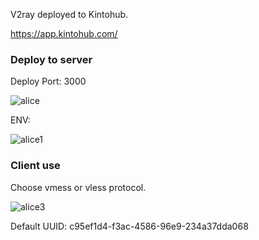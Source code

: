 V2ray deployed to Kintohub.

https://app.kintohub.com/

### Deploy to server

Deploy Port: 3000

![alice](https://github.com/yeahwu/kinto/blob/master/img/ali.jpg)

ENV:

![alice1](https://github.com/yeahwu/kinto/blob/master/img/ali2.PNG)

### Client use

Choose vmess or vless protocol. 

![alice3](https://github.com/yeahwu/kinto/blob/master/img/kinto3.jpg)

Default UUID: c95ef1d4-f3ac-4586-96e9-234a37dda068
